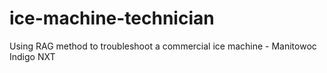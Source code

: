 # ice-machine-technician
Using RAG method to troubleshoot a commercial ice machine - Manitowoc Indigo NXT
